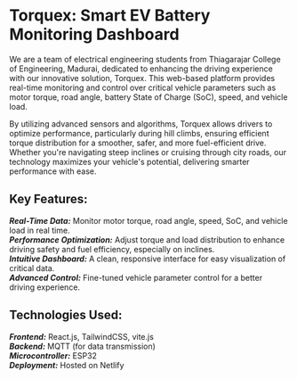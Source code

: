 <h1>Torquex: Smart EV Battery Monitoring Dashboard</h1>

We are a team of electrical engineering students from Thiagarajar College of Engineering, Madurai, dedicated to enhancing the driving experience with our innovative solution, Torquex. This web-based platform provides real-time monitoring and control over critical vehicle parameters such as motor torque, road angle, battery State of Charge (SoC), speed, and vehicle load. <br />

By utilizing advanced sensors and algorithms, Torquex allows drivers to optimize performance, particularly during hill climbs, ensuring efficient torque distribution for a smoother, safer, and more fuel-efficient drive. Whether you're navigating steep inclines or cruising through city roads, our technology maximizes your vehicle's potential, delivering smarter performance with ease. <br />

<h2>Key Features:</h2>

_**Real-Time Data:**_ Monitor motor torque, road angle, speed, SoC, and vehicle load in real time. <br />
_**Performance Optimization:**_ Adjust torque and load distribution to enhance driving safety and fuel efficiency, especially on inclines. <br />
_**Intuitive Dashboard:**_ A clean, responsive interface for easy visualization of critical data. <br />
_**Advanced Control:**_ Fine-tuned vehicle parameter control for a better driving experience. <br />

<h2>Technologies Used:</h2>

_**Frontend:**_ React.js, TailwindCSS, vite.js <br />
**_Backend:_**  MQTT (for data transmission) <br />
_**Microcontroller:**_ ESP32 <br />
_**Deployment:**_ Hosted on Netlify <br />
